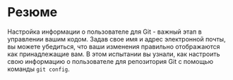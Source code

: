 # Резюме

Настройка информации о пользователе для Git - важный этап в управлении вашим кодом. Задав свое имя и адрес электронной почты, вы можете убедиться, что ваши изменения правильно отображаются как принадлежащие вам. В этом испытании вы узнали, как настроить свою информацию о пользователе для репозитория Git с помощью команды `git config`.

